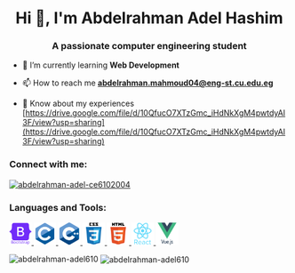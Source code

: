 <h1 align="center">Hi 👋, I'm Abdelrahman Adel Hashim</h1>
<h3 align="center">A passionate computer engineering student</h3>

- 🌱 I’m currently learning **Web Development**

- 📫 How to reach me **abdelrahman.mahmoud04@eng-st.cu.edu.eg**

- 📄 Know about my experiences [https://drive.google.com/file/d/10QfucO7XTzGmc_iHdNkXgM4pwtdyAI3F/view?usp=sharing](https://drive.google.com/file/d/10QfucO7XTzGmc_iHdNkXgM4pwtdyAI3F/view?usp=sharing)

<h3 align="left">Connect with me:</h3>
<p align="left">
<a href="https://linkedin.com/in/abdelrahman-adel-ce6102004" target="blank"><img align="center" src="https://raw.githubusercontent.com/rahuldkjain/github-profile-readme-generator/master/src/images/icons/Social/linked-in-alt.svg" alt="abdelrahman-adel-ce6102004" height="30" width="40" /></a>
</p>

<h3 align="left">Languages and Tools:</h3>
<p align="left"> <a href="https://getbootstrap.com" target="_blank" rel="noreferrer"> <img src="https://raw.githubusercontent.com/devicons/devicon/master/icons/bootstrap/bootstrap-plain-wordmark.svg" alt="bootstrap" width="40" height="40"/> </a> <a href="https://www.cprogramming.com/" target="_blank" rel="noreferrer"> <img src="https://raw.githubusercontent.com/devicons/devicon/master/icons/c/c-original.svg" alt="c" width="40" height="40"/> </a> <a href="https://www.w3schools.com/cpp/" target="_blank" rel="noreferrer"> <img src="https://raw.githubusercontent.com/devicons/devicon/master/icons/cplusplus/cplusplus-original.svg" alt="cplusplus" width="40" height="40"/> </a> <a href="https://www.w3schools.com/css/" target="_blank" rel="noreferrer"> <img src="https://raw.githubusercontent.com/devicons/devicon/master/icons/css3/css3-original-wordmark.svg" alt="css3" width="40" height="40"/> </a> <a href="https://www.w3.org/html/" target="_blank" rel="noreferrer"> <img src="https://raw.githubusercontent.com/devicons/devicon/master/icons/html5/html5-original-wordmark.svg" alt="html5" width="40" height="40"/> </a> <a href="https://reactjs.org/" target="_blank" rel="noreferrer"> <img src="https://raw.githubusercontent.com/devicons/devicon/master/icons/react/react-original-wordmark.svg" alt="react" width="40" height="40"/> </a> <a href="https://vuejs.org/" target="_blank" rel="noreferrer"> <img src="https://raw.githubusercontent.com/devicons/devicon/master/icons/vuejs/vuejs-original-wordmark.svg" alt="vuejs" width="40" height="40"/> </a> </p>

<p><img align="left" src="https://github-readme-stats.vercel.app/api/top-langs?username=abdelrahman-adel610&show_icons=true&locale=en&layout=compact" alt="abdelrahman-adel610" /></p>

<p>&nbsp;<img align="center" src="https://github-readme-stats.vercel.app/api?username=abdelrahman-adel610&show_icons=true&locale=en" alt="abdelrahman-adel610" /></p>
